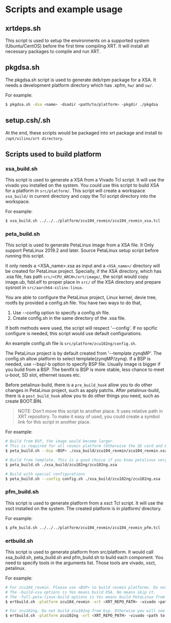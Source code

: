 Scripts and example usage
=========================

## xrtdeps.sh
This script is used to setup the environments on a supported system (Ubuntu/CentOS) before the first time compiling XRT.
It will install all necessary packages to compile and run XRT.

## pkgdsa.sh
The pkgdsa.sh script is used to generate deb/rpm package for a XSA.
It needs a development platform directory which has .xpfm, `hw/` and `sw/`.

For example:
``` bash
$ pkgdsa.sh -dsa <name> -dsadir <path/to/platform> -pkgdir ./pkgdsa
```

## setup.csh/.sh
At the end, these scripts would be packaged into xrt package and install to `/opt/xilinx/xrt directory`.

## Scripts used to build platform

### xsa\_build.sh
This script is used to generate a XSA from a Vivado Tcl script. It will use the vivado you installed on the system.
You could use this script to build XSA for a platform in `src/platform/`.
This script will create a workspace `xsa_build/` in current directory and copy the Tcl script directory into the workspace.

For example:
```bash
$ xsa_build.sh ../../../platform/zcu104_revmin/zcu104_revmin_xsa.tcl
```

### peta\_build.sh
This script is used to generate PetaLinux image from a XSA file. It Only support PetaLinux 2019.2 and later.
Source PetaLinux setup script before running this script.

It only needs a \<XSA\_name\>.xsa as input and a `<XSA_name>/` directory will be created for PetaLinux project.
Specially, if the XSA directory, which has .xsa file, has path `src/<CPU_ARCH>/xrt/image/`, the script would copy image.ub, fsbl.elf to proper place in `src/` of the XSA directory and prepare sysroot in `src/aarch64-xilinx-linux`.

You are able to configure the PetaLinux project, Linux kernel, devie tree, rootfs by provided a config.sh file.
You have two ways to do that,
1. Use --config option to specify a config.sh file.
2. Create config.sh in the same directory of the .xsa file.

If both methods were used, the script will respect '--config'.
If no spcific configure is needed, this script would use default configurations.

An example config.sh file is `src/platform/zcu102ng/config.sh`.

The PetaLinux project is by default created from '--template zynqMP'. The config.sh allow platform to select template(zynqMP/zynq).
If a BSP is needed, use --bsp/-b option to specify BSP file. Usually image is bigger if you build from a BSP. The benifit is BSP is more stable, less chance to meet u-boot, SD slot, ethernet issues etc.

Before petalinux-build, there is a `pre_build_hook` allow you to do other changes in PetaLinux project, such as apply patchs.
After petalinux-build, there is a `post_build_hook` allow you to do other things you need, such as create BOOT.BIN.

> NOTE: Don't move this script to another place. It uses relative path in XRT repository. To make it easy of used, you could create a symbol link for this script in another place.

For example:
```bash
# Build from BSP, the image would become larger.
# This is required for all revmin platform (Otherwise the SD card and Ethernet would not work).
$ peta_build.sh --bsp <BSP> ./xsa_build/zcu104_revmin/zcu104_revmin.xsa

# Build from template. This is a good choice if you know petalinux very well.
$ peta_build.sh ./xsa_build/zcu102ng/zcu102ng.xsa

# Build with special configurations
$ peta_build.sh --config config.sh ./xsa_build/zcu102ng/zcu102ng.xsa
```

### pfm\_build.sh
This script is used to generate platform from a xsct Tcl script. It will use the xsct installed on the system.
The created platform is in platform/ directory.

For example:
```bash
$ pfm_build.sh ../../../platform/zcu104_revmin/zcu104_revmin_pfm.tcl
```

### ertbuild.sh
This script is used to generate platform from src/platform.
It would call xsa\_build.sh, peta\_build.sh and pfm\_build.sh to build each component.
You need to specify tools in the arguments list. Those tools are vivado, xsct, petalinux.

For example:
```bash
# For zcu104_revmin. Please use <BSP> to build revmin platforms. Do not build revmin platform from template, unless you know what you are doing.
# The -build-xsa options is Yes means build XSA. No means skip it.
# The -full-peta-linux-build options is Yes means build PetaLinux from scratch. No means build xrt and zocl only.
$ ertbuild.sh -platform zcu104_revmin -xrt <XRT_REPO_PATH> -vivado <path to vivado executable> -xsct <path to xsct executable> -petalinux <path to petalinux> -bsp <BSP> -full-peta-linux-build Yes -build-xsa Yes

# For zcu102ng. Do not build zcu102ng from bsp. Otherwise you will see device tree error in petalinux-build.
$ ertbuild.sh -platform zcu102ng -xrt <XRT_REPO_PATH> -vivado <path to vivado> -xsct <path to xsct executable> -petalinux <path to petalinux> -bsp <BSP> -full-peta-linux-build Yes -build-xsa Yes
```
